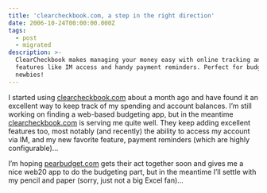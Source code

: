 ```yaml
---
title: 'clearcheckbook.com, a step in the right direction'
date: 2006-10-24T00:00:00.000Z
tags:
  - post
  - migrated
description: >-
  ClearCheckbook makes managing your money easy with online tracking and nifty
  features like IM access and handy payment reminders. Perfect for budget
  newbies!
---
```


I started using [clearcheckbook.com](http://clearcheckbook.com) about a month ago and have found it an excellent way to keep track of my spending and account balances. I’m still working on finding a web-based budgeting app, but in the meantime [clearcheckbook.com](http://clearcheckbook.com) is serving me quite well. They keep adding excellent features too, most notably (and recently) the ability to access my account via IM, and my new favorite feature, payment reminders (which are highly configurable)…

I’m hoping [pearbudget.com](http://pearbudget.com) gets their act together soon and gives me a nice web20 app to do the budgeting part, but in the meantime I’ll settle with my pencil and paper (sorry, just not a big Excel fan)…
